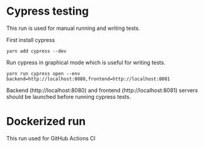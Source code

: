 # Cypress testing

This run is used for manual running and writing tests.

First install cypress

```
yarn add cypress --dev
```

Run cypress in graphical mode which is useful for writing tests.

```
yarn run cypress open --env backend=http://localhost:8080,frontend=http://localhost:8081
```

Backend (http://localhost:8080) and frontend (http://localhost:8081) servers should be launched before running cypress tests.



# Dockerized run

This run used for GitHub Actions CI